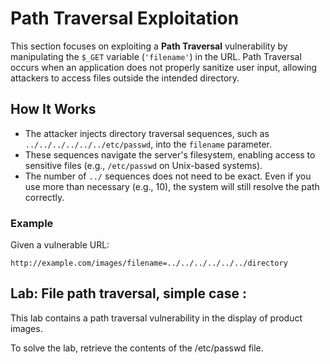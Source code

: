 # Path Traversal Exploitation

This section focuses on exploiting a **Path Traversal** vulnerability by manipulating the `$_GET` variable (`'filename'`) in the URL. Path Traversal occurs when an application does not properly sanitize user input, allowing attackers to access files outside the intended directory.

## How It Works
- The attacker injects directory traversal sequences, such as `../../../../../../etc/passwd`, into the `filename` parameter.
- These sequences navigate the server's filesystem, enabling access to sensitive files (e.g., `/etc/passwd` on Unix-based systems).
- The number of `../` sequences does not need to be exact. Even if you use more than necessary (e.g., 10), the system will still resolve the path correctly.

### Example
Given a vulnerable URL:
```
http://example.com/images/filename=../../../../../../directory

```

## Lab: File path traversal, simple case :

This lab contains a path traversal vulnerability in the display of product images.

To solve the lab, retrieve the contents of the /etc/passwd file.




